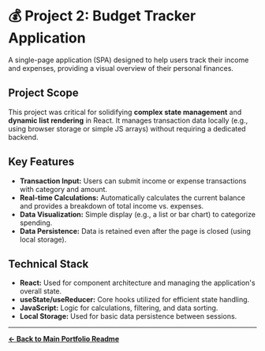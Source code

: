 # 💰 Project 2: Budget Tracker Application

A single-page application (SPA) designed to help users track their income and expenses, providing a visual overview of their personal finances.

## Project Scope

This project was critical for solidifying **complex state management** and **dynamic list rendering** in React. It manages transaction data locally (e.g., using browser storage or simple JS arrays) without requiring a dedicated backend.

## Key Features

* **Transaction Input:** Users can submit income or expense transactions with category and amount.
* **Real-time Calculations:** Automatically calculates the current balance and provides a breakdown of total income vs. expenses.
* **Data Visualization:** Simple display (e.g., a list or bar chart) to categorize spending.
* **Data Persistence:** Data is retained even after the page is closed (using local storage).

## Technical Stack

* **React:** Used for component architecture and managing the application's overall state.
* **useState/useReducer:** Core hooks utilized for efficient state handling.
* **JavaScript:** Logic for calculations, filtering, and data sorting.
* **Local Storage:** Used for basic data persistence between sessions.

---
**[← Back to Main Portfolio Readme](https://github.com/EarlMcCard/ctse-projects/tree/main)**